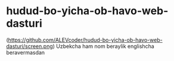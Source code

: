 # hudud-bo-yicha-ob-havo-web-dasturi

(https://github.com/ALEVcoder/hudud-bo-yicha-ob-havo-web-dasturi/screen.png)
Uzbekcha ham nom beraylik englishcha beravermasdan
